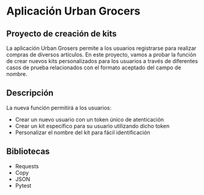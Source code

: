 # Aplicación Urban Grocers 

## Proyecto de creación de kits

La aplicación Urban Grosers permite a los usuarios 
registrarse para realizar compras de diversos artículos. 
En este proyecto, vamos a probar la función de crear 
nuevos kits personalizados para los usuarios a través 
de diferentes casos de prueba relacionados con el formato
aceptado del campo de nombre.


## Descripción

La nueva función permitirá a los usuarios:

- Crear un nuevo usuario con un token único de atenticación
- Crear un kit específico para su usuario utilizando dicho token
- Personalizar el nombre del kit para fácil identificación

## Bibliotecas

- Requests
- Copy
- JSON
- Pytest

